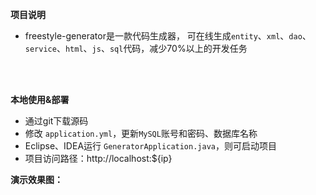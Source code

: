 **项目说明** 
- freestyle-generator是一款代码生成器，
 可在线生成`entity`、`xml`、`dao`、`service`、`html`、`js`、`sql`代码，减少70%以上的开发任务
<br> 

 
<br> 

 **本地使用&部署**
- 通过git下载源码
- 修改 `application.yml`，更新`MySQL`账号和密码、数据库名称
- Eclipse、IDEA运行 `GeneratorApplication.java`，则可启动项目
- 项目访问路径：http://localhost:${ip}

**演示效果图：**
